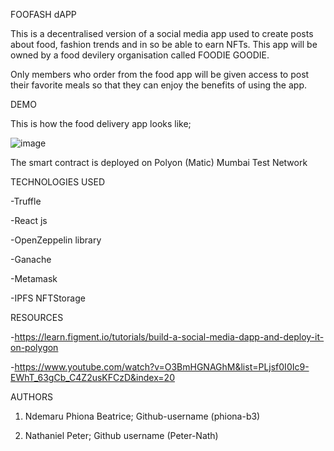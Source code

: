 FOOFASH dAPP



This is a decentralised version of a social media app used to create posts about food, fashion trends and in so be able to earn NFTs.
This app will be owned by a food devilery organisation called FOODIE GOODIE.


Only members who order from the food app will be given access to post their favorite meals so that they can enjoy the benefits of using the app.


DEMO


This is how the food delivery app looks like;


![image](https://user-images.githubusercontent.com/102053232/205502349-f67b40d6-5ad9-4d45-8ec5-371c858368dc.png)

The smart contract is deployed on Polyon (Matic) Mumbai Test Network

TECHNOLOGIES USED


-Truffle


-React js


-OpenZeppelin library


-Ganache


-Metamask


-IPFS NFTStorage

RESOURCES


-https://learn.figment.io/tutorials/build-a-social-media-dapp-and-deploy-it-on-polygon


-https://www.youtube.com/watch?v=O3BmHGNAGhM&list=PLjsf0I0Ic9-EWhT_63gCb_C4Z2usKFCzD&index=20

AUTHORS

1. Ndemaru Phiona Beatrice; Github-username (phiona-b3)


2. Nathaniel Peter; Github username (Peter-Nath)
